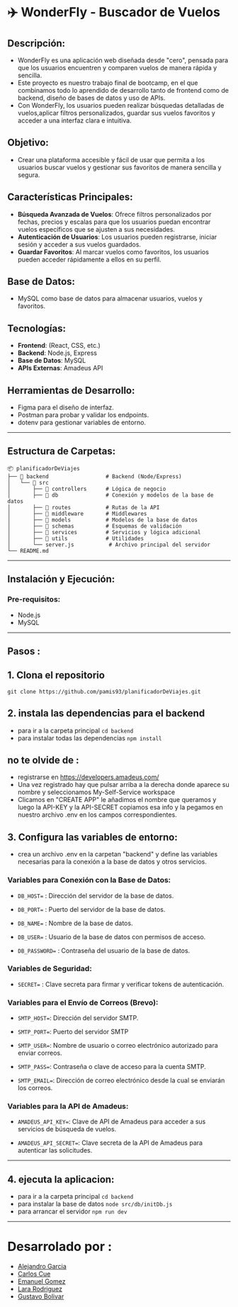 # ✈️ WonderFly - Buscador de Vuelos

## Descripción:
 - WonderFly es una aplicación web diseñada desde "cero", pensada para que los usuarios encuentren y comparen vuelos de manera rápida y sencilla.
 - Este proyecto es nuestro trabajo final de bootcamp, en el que combinamos todo lo aprendido de desarrollo tanto de frontend como de backend, diseño de bases de datos y uso de APIs.
 - Con WonderFly, los usuarios pueden realizar búsquedas detalladas de vuelos,aplicar filtros personalizados, guardar sus vuelos favoritos y acceder a una interfaz clara e intuitiva.

## Objetivo:
- Crear una plataforma accesible y fácil de usar que permita a los usuarios buscar vuelos y gestionar sus favoritos de manera sencilla y segura.

## Características Principales:
  - **Búsqueda Avanzada de Vuelos**: Ofrece filtros personalizados por fechas, precios y escalas para que los usuarios puedan encontrar vuelos específicos que se ajusten a sus necesidades.
  - **Autenticación de Usuarios**: Los usuarios pueden registrarse, iniciar sesión y acceder a sus vuelos guardados.
  - **Guardar Favoritos**: Al marcar vuelos como favoritos, los usuarios pueden acceder rápidamente a ellos en su perfil.

## Base de Datos:
  - MySQL como base de datos para almacenar usuarios, vuelos y favoritos.

## Tecnologías:
- **Frontend**: (React, CSS, etc.)
- **Backend**: Node.js, Express
- **Base de Datos**: MySQL
- **APIs Externas**: Amadeus API

## Herramientas de Desarrollo:
  - Figma para el diseño de interfaz.
  - Postman para probar y validar los endpoints.
  - dotenv para gestionar variables de entorno.
---  
## Estructura de Carpetas:
```plaintext
📦 planificadorDeViajes
├── 📁 backend                  # Backend (Node/Express)
│   └── 📁 src
│       ├── 📁 controllers      # Lógica de negocio
│       ├── 📁 db               # Conexión y modelos de la base de datos
│       ├── 📁 routes           # Rutas de la API
│       ├── 📁 middleware       # Middlewares
│       ├── 📁 models           # Modelos de la base de datos
│       ├── 📁 schemas          # Esquemas de validación
│       ├── 📁 services         # Servicios y lógica adicional
│       ├── 📁 utils            # Utilidades
│       └── server.js           # Archivo principal del servidor
└── README.md
```
---  
## Instalación y Ejecución:
### Pre-requisitos:
  - Node.js
  - MySQL
---  
## Pasos :

##   1. Clona el repositorio
   `git clone https://github.com/pamis93/planificadorDeViajes.git` 
##   2. instala las dependencias para el backend
- para ir a la carpeta principal `cd backend ` 
- para instalar todas las dependencias  `npm install `
## no te olvide de :
- registrarse en  https://developers.amadeus.com/
- Una vez registrado hay que pulsar arriba a la derecha donde aparece su nombre y seleccionamos My-Self-Service workspace
- Clicamos en "CREATE APP" le añadimos el nombre que queramos y luego la API-KEY y la API-SECRET copiamos esa info y la pegamos en nuestro archivo .env en los campos correspondientes.
##  3. Configura las variables de entorno:
  - crea un archivo .env en la carpetan "backend" y define las variables necesarias para la conexión a la base de datos y otros servicios.
### Variables para Conexión con la Base de Datos:

  - `DB_HOST=` : Dirección del servidor de la base de datos.

  - `DB_PORT=` : Puerto del servidor de la base de datos.

  - `DB_NAME=` : Nombre de la base de datos.

  - `DB_USER=` : Usuario de la base de datos con permisos de acceso.

  - `DB_PASSWORD=` : Contraseña del usuario de la base de datos.

### Variables de Seguridad:

  - `SECRET=` : Clave secreta para firmar y verificar tokens de autenticación.

### Variables para el Envío de Correos (Brevo):

  - `SMTP_HOST=`: Dirección del servidor SMTP.

  - `SMTP_PORT=`: Puerto del servidor SMTP

  - `SMTP_USER=`: Nombre de usuario o correo electrónico autorizado para enviar correos.

  - `SMTP_PASS=`: Contraseña o clave de acceso para la cuenta SMTP.

  - `SMTP_EMAIL=`: Dirección de correo electrónico desde la cual se enviarán los correos.

### Variables para la API de Amadeus:

  - `AMADEUS_API_KEY=`: Clave de API de Amadeus para acceder a sus servicios de búsqueda de vuelos.

  - `AMADEUS_API_SECRET=`: Clave secreta de la API de Amadeus para autenticar las solicitudes.
---  
## 4. ejecuta la aplicacion:
  - para ir a la carpeta principal  `cd backend`
  - para instalar la base de datos `node src/db/initDb.js`
  - para arrancar el servidor  `npm run dev` 
---  
# Desarrolado por :
- [Alejandro Garcia](https://github.com/pamis93)
- [Carlos Cue](https://github.com/carloscuepuente)
- [Emanuel Gomez](https://github.com/vascogomez)
- [Lara Rodriguez](https://github.com/larucodonosor)
- [Gustavo Bolivar](https://github.com/GustavoBOG)

